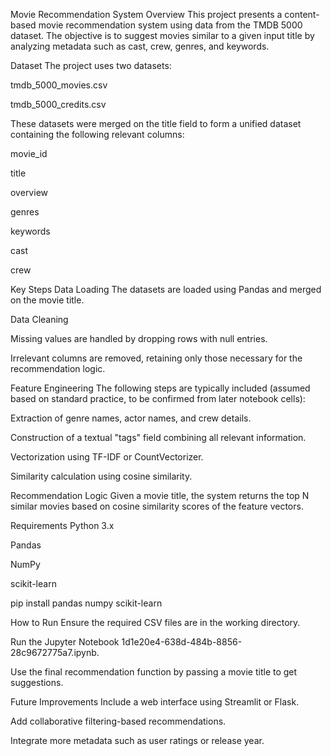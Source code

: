 Movie Recommendation System
Overview
This project presents a content-based movie recommendation system using data from the TMDB 5000 dataset. The objective is to suggest movies similar to a given input title by analyzing metadata such as cast, crew, genres, and keywords.

Dataset
The project uses two datasets:

tmdb_5000_movies.csv

tmdb_5000_credits.csv

These datasets were merged on the title field to form a unified dataset containing the following relevant columns:

movie_id

title

overview

genres

keywords

cast

crew

Key Steps
Data Loading
The datasets are loaded using Pandas and merged on the movie title.

Data Cleaning

Missing values are handled by dropping rows with null entries.

Irrelevant columns are removed, retaining only those necessary for the recommendation logic.

Feature Engineering
The following steps are typically included (assumed based on standard practice, to be confirmed from later notebook cells):

Extraction of genre names, actor names, and crew details.

Construction of a textual "tags" field combining all relevant information.

Vectorization using TF-IDF or CountVectorizer.

Similarity calculation using cosine similarity.

Recommendation Logic
Given a movie title, the system returns the top N similar movies based on cosine similarity scores of the feature vectors.

Requirements
Python 3.x

Pandas

NumPy

scikit-learn


pip install pandas numpy scikit-learn


How to Run
Ensure the required CSV files are in the working directory.

Run the Jupyter Notebook 1d1e20e4-638d-484b-8856-28c9672775a7.ipynb.

Use the final recommendation function by passing a movie title to get suggestions.

Future Improvements
Include a web interface using Streamlit or Flask.

Add collaborative filtering-based recommendations.

Integrate more metadata such as user ratings or release year.
